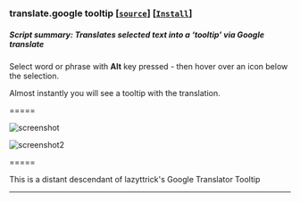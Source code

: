 ### **translate.google tooltip** **[[`source`]](../src/translate.google_tooltip.user.js)** **[[`Install`]](https://github.com/trespassersW/UserScripts/raw/master/src/translate.google_tooltip.user.js)**

##### **Script summary:**  Translates selected text into a ‘tooltip’ via Google translate 

Select word or phrase with **Alt** key pressed - then hover over an icon below the selection. 

Almost instantly you will see a tooltip with the translation. 

=====

![screenshot](http://imageshack.us/a/img692/6452/ma.gif)

![screenshot2](http://imageshack.us/a/img692/4493/cyq.gif)

=====

This is a distant descendant of lazyttrick's Google Translator Tooltip

----
